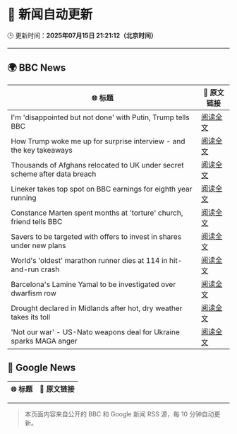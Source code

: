 # 🧠 新闻自动更新

🕒 更新时间：**2025年07月15日 21:21:12（北京时间）**

---

## 🌍 BBC News

| 🌐 标题 | 🔗 原文链接 |
|--------|-------------|
| I'm 'disappointed but not done' with Putin, Trump tells BBC | [阅读全文](https://www.bbc.com/news/articles/c1e02q12z32o) |
| How Trump woke me up for surprise interview  - and the key takeaways | [阅读全文](https://www.bbc.com/news/articles/c5yg7eg8w98o) |
| Thousands of Afghans relocated to UK under secret scheme after data breach | [阅读全文](https://www.bbc.com/news/articles/cvg8zy78787o) |
| Lineker takes top spot on BBC earnings for eighth year running | [阅读全文](https://www.bbc.com/news/articles/c07d082jpkko) |
| Constance Marten spent months at 'torture' church, friend tells BBC | [阅读全文](https://www.bbc.com/news/articles/ce77wd5ne60o) |
| Savers to be targeted with offers to invest in shares under new plans | [阅读全文](https://www.bbc.com/news/articles/cvgwz7vypllo) |
| World's 'oldest' marathon runner dies at 114 in hit-and-run crash | [阅读全文](https://www.bbc.com/news/articles/cpqnppnx0z1o) |
| Barcelona's Lamine Yamal to be investigated over dwarfism row | [阅读全文](https://www.bbc.com/sport/football/articles/cn5kpd4y2yvo) |
| Drought declared in Midlands after hot, dry weather takes its toll | [阅读全文](https://www.bbc.com/news/articles/cx201001n79o) |
| 'Not our war' - US-Nato weapons deal for Ukraine sparks MAGA anger | [阅读全文](https://www.bbc.com/news/articles/c14e2ydv4d6o) |

## 📰 Google News

| 🌐 标题 | 🔗 原文链接 |
|--------|-------------|

---
> 本页面内容来自公开的 BBC 和 Google 新闻 RSS 源，每 10 分钟自动更新。